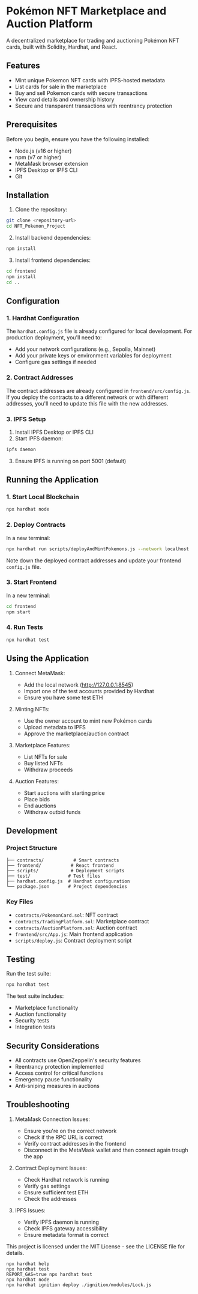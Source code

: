 # Pokémon NFT Marketplace and Auction Platform

A decentralized marketplace for trading and auctioning Pokémon NFT cards, built with Solidity, Hardhat, and React.

## Features

- Mint unique Pokemon NFT cards with IPFS-hosted metadata
- List cards for sale in the marketplace
- Buy and sell Pokemon cards with secure transactions
- View card details and ownership history
- Secure and transparent transactions with reentrancy protection

## Prerequisites

Before you begin, ensure you have the following installed:
- Node.js (v16 or higher)
- npm (v7 or higher)
- MetaMask browser extension
- IPFS Desktop or IPFS CLI
- Git

## Installation

1. Clone the repository:
```bash
git clone <repository-url>
cd NFT_Pokemon_Project
```

2. Install backend dependencies:
```bash
npm install
```

3. Install frontend dependencies:
```bash
cd frontend
npm install
cd ..
```

## Configuration

### 1. Hardhat Configuration
The `hardhat.config.js` file is already configured for local development. For production deployment, you'll need to:
- Add your network configurations (e.g., Sepolia, Mainnet)
- Add your private keys or environment variables for deployment
- Configure gas settings if needed

### 2. Contract Addresses
The contract addresses are already configured in `frontend/src/config.js`. If you deploy the contracts to a different network or with different addresses, you'll need to update this file with the new addresses.

### 3. IPFS Setup
1. Install IPFS Desktop or IPFS CLI
2. Start IPFS daemon:
```bash
ipfs daemon
```
3. Ensure IPFS is running on port 5001 (default)

## Running the Application

### 1. Start Local Blockchain
```bash
npx hardhat node
```

### 2. Deploy Contracts
In a new terminal:
```bash
npx hardhat run scripts/deployAndMintPokemons.js --network localhost
```
Note down the deployed contract addresses and update your frontend `config.js` file.

### 3. Start Frontend
In a new terminal:
```bash
cd frontend
npm start
```

### 4. Run Tests
```bash
npx hardhat test
```

## Using the Application

1. Connect MetaMask:
   - Add the local network (http://127.0.0.1:8545)
   - Import one of the test accounts provided by Hardhat
   - Ensure you have some test ETH

2. Minting NFTs:
   - Use the owner account to mint new Pokémon cards
   - Upload metadata to IPFS
   - Approve the marketplace/auction contract

3. Marketplace Features:
   - List NFTs for sale
   - Buy listed NFTs
   - Withdraw proceeds

4. Auction Features:
   - Start auctions with starting price
   - Place bids
   - End auctions
   - Withdraw outbid funds

## Development

### Project Structure
```
├── contracts/           # Smart contracts
├── frontend/           # React frontend
├── scripts/            # Deployment scripts
├── test/              # Test files
├── hardhat.config.js  # Hardhat configuration
└── package.json       # Project dependencies
```

### Key Files
- `contracts/PokemonCard.sol`: NFT contract
- `contracts/TradingPlatform.sol`: Marketplace contract
- `contracts/AuctionPlatform.sol`: Auction contract
- `frontend/src/App.js`: Main frontend application
- `scripts/deploy.js`: Contract deployment script

## Testing

Run the test suite:
```bash
npx hardhat test
```

The test suite includes:
- Marketplace functionality
- Auction functionality
- Security tests
- Integration tests

## Security Considerations

- All contracts use OpenZeppelin's security features
- Reentrancy protection implemented
- Access control for critical functions
- Emergency pause functionality
- Anti-sniping measures in auctions

## Troubleshooting

1. MetaMask Connection Issues:
   - Ensure you're on the correct network
   - Check if the RPC URL is correct
   - Verify contract addresses in the frontend
   - Disconnect in the MetaMask wallet and then connect again trough the app

2. Contract Deployment Issues:
   - Check Hardhat network is running
   - Verify gas settings
   - Ensure sufficient test ETH
   - Check the addresses

3. IPFS Issues:
   - Verify IPFS daemon is running
   - Check IPFS gateway accessibility
   - Ensure metadata format is correct





This project is licensed under the MIT License - see the LICENSE file for details.

```shell
npx hardhat help
npx hardhat test
REPORT_GAS=true npx hardhat test
npx hardhat node
npx hardhat ignition deploy ./ignition/modules/Lock.js
```

